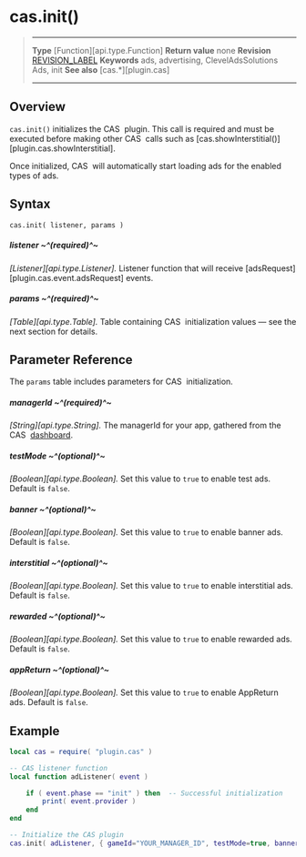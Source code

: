 # cas.init()

> --------------------- ------------------------------------------------------------------------------------------
> __Type__              [Function][api.type.Function]
> __Return value__      none
> __Revision__          [REVISION_LABEL](REVISION_URL)
> __Keywords__          ads, advertising, ClevelAdsSolutions Ads, init
> __See also__          [cas.*][plugin.cas]
> --------------------- ------------------------------------------------------------------------------------------


## Overview

`cas.init()` initializes the CAS&nbsp; plugin. This call is required and must be executed before making other CAS&nbsp; calls such as [cas.showInterstitial()][plugin.cas.showInterstitial].

Once initialized, CAS&nbsp; will automatically start loading ads for the enabled types of ads.

## Syntax

    cas.init( listener, params )

##### listener ~^(required)^~
_[Listener][api.type.Listener]._ Listener function that will receive [adsRequest][plugin.cas.event.adsRequest] events.

##### params ~^(required)^~
_[Table][api.type.Table]._ Table containing CAS&nbsp; initialization values — see the next section for details.


## Parameter Reference

The `params` table includes parameters for CAS&nbsp; initialization.

##### managerId ~^(required)^~
_[String][api.type.String]._ The managerId for your app, gathered from the CAS&nbsp; [dashboard](https://cleveradssolutions.com/).

##### testMode ~^(optional)^~
_[Boolean][api.type.Boolean]._ Set this value to `true` to enable test ads. Default is `false`.

##### banner ~^(optional)^~
_[Boolean][api.type.Boolean]._ Set this value to `true` to enable banner ads. Default is `false`.

##### interstitial ~^(optional)^~
_[Boolean][api.type.Boolean]._ Set this value to `true` to enable interstitial ads. Default is `false`.

##### rewarded ~^(optional)^~
_[Boolean][api.type.Boolean]._ Set this value to `true` to enable rewarded ads. Default is `false`.

##### appReturn ~^(optional)^~
_[Boolean][api.type.Boolean]._ Set this value to `true` to enable AppReturn ads. Default is `false`.

## Example

``````lua
local cas = require( "plugin.cas" )

-- CAS listener function
local function adListener( event )

	if ( event.phase == "init" ) then  -- Successful initialization
		print( event.provider )
	end
end

-- Initialize the CAS plugin
cas.init( adListener, { gameId="YOUR_MANAGER_ID", testMode=true, banner=true, interstitial=false, rewarded=true, appReturn=false } )
``````

